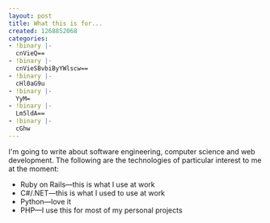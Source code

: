 ```yaml
---
layout: post
title: What this is for...
created: 1268852068
categories:
- !binary |-
  cnVieQ==
- !binary |-
  cnVieSBvbiByYWlscw==
- !binary |-
  cHl0aG9u
- !binary |-
  YyM=
- !binary |-
  Lm5ldA==
- !binary |-
  cGhw
---
```

<p>
I'm going to write about software engineering, computer science and web development. The following are the technologies of particular interest to me at the moment:
</p>
<ul>
<li>Ruby on Rails&mdash;this is what I use at work</li>
<li>C#/.NET&mdash;this is what I used to use at work</li>
<li>Python&mdash;love it</li>
<li>PHP&mdash;I use this for most of my personal projects</li>
</ul>

